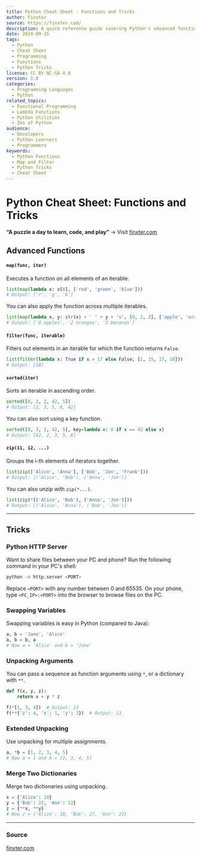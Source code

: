 ```yaml
---
title: Python Cheat Sheet - Functions and Tricks
author: Finxter
source: https://finxter.com/
description: A quick reference guide covering Python's advanced functions and handy tricks, including map, filter, sorted, zip, and more.
date: 2024-09-15
tags:
  - Python
  - Cheat Sheet
  - Programming
  - Functions
  - Python Tricks
license: CC BY-NC-SA 4.0
version: 1.0
categories:
  - Programming Languages
  - Python
related_topics:
  - Functional Programming
  - Lambda Functions
  - Python Utilities
  - Zen of Python
audience: 
  - Developers
  - Python Learners
  - Programmers
keywords: 
  - Python Functions
  - Map and Filter
  - Python Tricks
  - Cheat Sheet
---
```


# Python Cheat Sheet: Functions and Tricks
**“A puzzle a day to learn, code, and play”** → Visit [finxter.com](https://finxter.com/)
## Advanced Functions

#### `map(func, iter)`
Executes a function on all elements of an iterable.

```python
list(map(lambda x: x[0], ['red', 'green', 'blue']))
# Output: ['r', 'g', 'b']
```

You can also apply the function across multiple iterables.

```python
list(map(lambda x, y: str(x) + ' ' + y + 's', [0, 2, 2], ['apple', 'orange', 'banana']))
# Output: ['0 apples', '2 oranges', '2 bananas']
```

#### `filter(func, iterable)`
Filters out elements in an iterable for which the function returns `False`.

```python
list(filter(lambda x: True if x > 17 else False, [1, 15, 17, 18]))
# Output: [18]
```

#### `sorted(iter)`
Sorts an iterable in ascending order.

```python
sorted([8, 3, 2, 42, 5])
# Output: [2, 3, 5, 8, 42]
```

You can also sort using a key function.

```python
sorted([8, 3, 2, 42, 5], key=lambda x: 0 if x == 42 else x)
# Output: [42, 2, 3, 5, 8]
```

#### `zip(i1, i2, ...)`
Groups the i-th elements of iterators together.

```python
list(zip(['Alice', 'Anna'], ['Bob', 'Jon', 'Frank']))
# Output: [('Alice', 'Bob'), ('Anna', 'Jon')]
```

You can also unzip with `zip(*...)`.

```python
list(zip(*[('Alice', 'Bob'), ('Anna', 'Jon')]))
# Output: [('Alice', 'Anna'), ('Bob', 'Jon')]
```

---

## Tricks

### Python HTTP Server
Want to share files between your PC and phone? Run the following command in your PC's shell:

```bash
python -m http.server <PORT>
```

Replace `<PORT>` with any number between 0 and 65535. On your phone, type `<PC_IP>:<PORT>` into the browser to browse files on the PC.

### Swapping Variables
Swapping variables is easy in Python (compared to Java):

```python
a, b = 'Jane', 'Alice'
a, b = b, a
# Now a = 'Alice' and b = 'Jane'
```

### Unpacking Arguments
You can pass a sequence as function arguments using `*`, or a dictionary with `**`.

```python
def f(x, y, z):
    return x + y * z

f(*[1, 3, 4])  # Output: 13
f(**{'z': 4, 'x': 1, 'y': 3})  # Output: 13
```

### Extended Unpacking
Use unpacking for multiple assignments.

```python
a, *b = [1, 2, 3, 4, 5]
# Now a = 1 and b = [2, 3, 4, 5]
```

### Merge Two Dictionaries
Merge two dictionaries using unpacking.

```python
x = {'Alice': 18}
y = {'Bob': 27, 'Ann': 22}
z = {**x, **y}
# Now z = {'Alice': 18, 'Bob': 27, 'Ann': 22}
```

---

### Source
[finxter.com](https://finxter.com/)